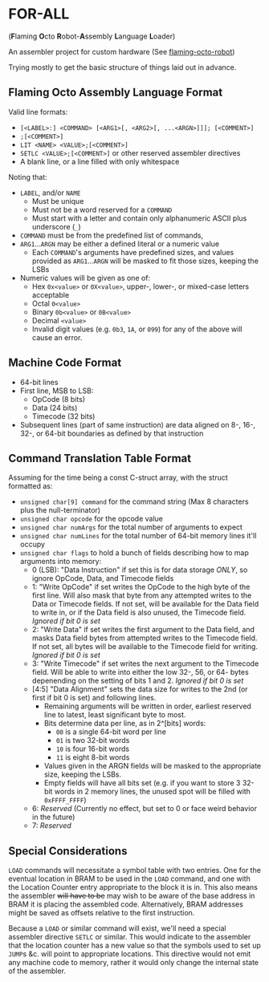 # FOR-ALL
(**F**laming **O**cto **R**obot-**A**ssembly **L**anguage **L**oader) 

An assembler project for custom hardware (See [flaming-octo-robot](https://github.com/JQIamo/flaming-octo-robot))

Trying mostly to get the basic structure of things laid out in advance.

## Flaming Octo Assembly Language Format
Valid line formats:
  - `[<LABEL>:] <COMMAND> [<ARG1>[, <ARG2>[, ...<ARGN>]]]; [<COMMENT>]`
  - `;[<COMMENT>]`
  - `LIT <NAME> <VALUE>;[<COMMENT>]`
  - `SETLC <VALUE>;[<COMMENT>]` or other reserved assembler directives 
  - A blank line, or a line filled with only whitespace

Noting that:
  - `LABEL`, and/or `NAME`
    - Must be unique
    - Must not be a word reserved for a `COMMAND`
    - Must start with a letter and contain only alphanumeric ASCII plus underscore (`_`)
  - `COMMAND` must be from the predefined list of commands, 
  - `ARG1`...`ARGN` may be either a defined literal or a numeric value
    - Each `COMMAND`'s arguments have predefined sizes, and values provided as `ARG1`...`ARGN` will be masked to fit those sizes, keeping the LSBs
  - Numeric values will be given as one of:
    - Hex `0x<value>` or `0X<value>`, upper-, lower-, or mixed-case letters acceptable
    - Octal `0<value>`
    - Binary `0b<value>` or `0B<value>`
    - Decimal `<value>`
    - Invalid digit values (e.g. `0b3`, `1A`, or `099`) for any of the above will cause an error.
 
## Machine Code Format
  - 64-bit lines
  - First line, MSB to LSB:
    - OpCode (8 bits)
    - Data (24 bits)
    - Timecode (32 bits)
  - Subsequent lines (part of same instruction) are data aligned on 8-, 16-, 32-, or 64-bit boundaries as defined by that instruction

## Command Translation Table Format
Assuming for the time being a const C-struct array, with the struct formatted as:
  - `unsigned char[9] command` for the command string (Max 8 characters plus the null-terminator)
  - `unsigned char opcode` for the opcode value
  - `unsigned char numArgs` for the total number of arguments to expect
  - `unsigned char numLines` for the total number of 64-bit memory lines it'll occupy
  - `unsigned char flags` to hold a bunch of fields describing how to map arguments into memory:
    - 0 (LSB): "Data Instruction" if set this is for data storage _ONLY_, so ignore OpCode, Data, and Timecode fields
    - 1: "Write OpCode" if set writes the OpCode to the high byte of the first line.  Will also mask that byte from any attempted writes to the Data or Timecode fields.  If not set, will be available for the Data field to write in, or if the Data field is also unused, the Timecode field. _Ignored if bit 0 is set_
    - 2: "Write Data" if set writes the first argument to the Data field, and masks Data field bytes from attempted writes to the Timecode field. If not set, all bytes will be available to the Timecode field for writing. _Ignored if bit 0 is set_
    - 3: "Write Timecode" if set writes the next argument to the Timecode field.  Will be able to write into either the low 32-, 56, or 64- bytes depenending on the setting of bits 1 and 2. _Ignored if bit 0 is set_
    - [4:5] "Data Alignment" sets the data size for writes to the 2nd (or first if bit 0 is set) and following lines.
      - Remaining arguments will be written in order, earliest reserved line to latest, least significant byte to most.
      - Bits determine data per line, as in 2^[bits] words:
        - `00` is a single 64-bit word per line
        - `01` is two 32-bit words
        - `10` is four 16-bit words
        - `11` is eight 8-bit words
      - Values given in the ARGN fields will be masked to the appropriate size, keeping the LSBs.
      - Empty fields will have all bits set (e.g. if you want to store 3 32-bit words in 2 memory lines, the unused spot will be filled with `0xFFFF_FFFF`)
    - 6: _Reserved_ (Currently no effect, but set to 0 or face weird behavior in the future)
    - 7: _Reserved_

## Special Considerations

`LOAD` commands will necessitate a symbol table with two entries.  One for the eventual location in BRAM to be used in the `LOAD` command, and one with the Location Counter entry appropriate to the block it is in.  This also means the assembler  ~~will have to be~~ may wish to be aware of the base address in BRAM it is placing the assembled code. Alternatively, BRAM addresses might be saved as offsets relative to the first instruction.

Because a `LOAD` or similar command will exist, we'll need a special assembler directive `SETLC` or similar.  This would indicate to the assembler that the location counter has a new value so that the symbols used to set up `JUMP`s &c. will point to appropriate locations.  This directive would not emit any machine code to memory, rather it would only change the internal state of the assembler.
